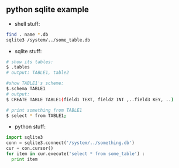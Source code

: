 python sqlite example
-----

- shell stuff:

```bash
find . name *.db
sqlite3 /system/../some_table.db
```

- sqlite stuff:

```bash
# show its tables: 
$ .tables 
# output: TABLE1, table2

#show TABLE1's scheme: 
$.schema TABLE1
# output: 
$ CREATE TABLE TABLE1(field1 TEXT, field2 INT ,..field3 KEY, ..)

# print something from TABLE1 
$ select * from TABLE1;
```

- python stuff:

```python
import sqlite3
conn = sqlite3.connect('/system/../something.db')
cur = con.cursor()
for item in cur.execute('select * from some_table') :
  print item
```
